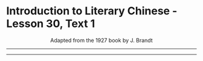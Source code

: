 # Introduction to Literary Chinese - Lesson 30, Text 1

<center>Adapted from the 1927 book by J. Brandt</center>

---

---

